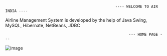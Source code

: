                                                      ---- WELCOME TO AIR INDIA ----
Airline Management System is developed by the help of Java Swing, MySQL, Hibernate, NetBeans, JDBC


                                                           --- HOME PAGE ---
![image](https://github.com/user-attachments/assets/9acc6265-bf96-4de5-b2af-b41e0c3ef09b)
